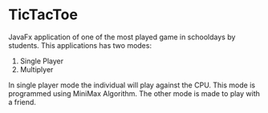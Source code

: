 # TicTacToe

JavaFx application of one of the most played game in schooldays by students. This applications has two modes:
1. Single Player
2. Multiplyer

In single player mode the individual will play against the CPU. This mode is programmed using MiniMax Algorithm. The other mode is made to play with a friend.
